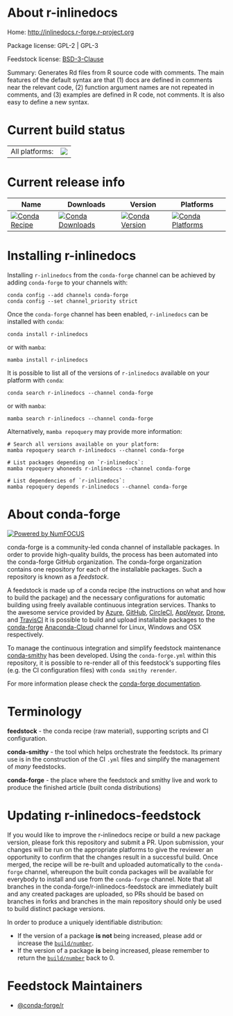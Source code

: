 About r-inlinedocs
==================

Home: http://inlinedocs.r-forge.r-project.org

Package license: GPL-2 | GPL-3

Feedstock license: [BSD-3-Clause](https://github.com/conda-forge/r-inlinedocs-feedstock/blob/main/LICENSE.txt)

Summary: Generates Rd files from R source code with comments. The main features of the default syntax are that (1) docs are defined in comments near the relevant code, (2) function argument names are not repeated in comments, and (3) examples are defined in R code, not comments. It is also easy to define a new syntax.

Current build status
====================


<table><tr><td>All platforms:</td>
    <td>
      <a href="https://dev.azure.com/conda-forge/feedstock-builds/_build/latest?definitionId=1260&branchName=main">
        <img src="https://dev.azure.com/conda-forge/feedstock-builds/_apis/build/status/r-inlinedocs-feedstock?branchName=main">
      </a>
    </td>
  </tr>
</table>

Current release info
====================

| Name | Downloads | Version | Platforms |
| --- | --- | --- | --- |
| [![Conda Recipe](https://img.shields.io/badge/recipe-r--inlinedocs-green.svg)](https://anaconda.org/conda-forge/r-inlinedocs) | [![Conda Downloads](https://img.shields.io/conda/dn/conda-forge/r-inlinedocs.svg)](https://anaconda.org/conda-forge/r-inlinedocs) | [![Conda Version](https://img.shields.io/conda/vn/conda-forge/r-inlinedocs.svg)](https://anaconda.org/conda-forge/r-inlinedocs) | [![Conda Platforms](https://img.shields.io/conda/pn/conda-forge/r-inlinedocs.svg)](https://anaconda.org/conda-forge/r-inlinedocs) |

Installing r-inlinedocs
=======================

Installing `r-inlinedocs` from the `conda-forge` channel can be achieved by adding `conda-forge` to your channels with:

```
conda config --add channels conda-forge
conda config --set channel_priority strict
```

Once the `conda-forge` channel has been enabled, `r-inlinedocs` can be installed with `conda`:

```
conda install r-inlinedocs
```

or with `mamba`:

```
mamba install r-inlinedocs
```

It is possible to list all of the versions of `r-inlinedocs` available on your platform with `conda`:

```
conda search r-inlinedocs --channel conda-forge
```

or with `mamba`:

```
mamba search r-inlinedocs --channel conda-forge
```

Alternatively, `mamba repoquery` may provide more information:

```
# Search all versions available on your platform:
mamba repoquery search r-inlinedocs --channel conda-forge

# List packages depending on `r-inlinedocs`:
mamba repoquery whoneeds r-inlinedocs --channel conda-forge

# List dependencies of `r-inlinedocs`:
mamba repoquery depends r-inlinedocs --channel conda-forge
```


About conda-forge
=================

[![Powered by
NumFOCUS](https://img.shields.io/badge/powered%20by-NumFOCUS-orange.svg?style=flat&colorA=E1523D&colorB=007D8A)](https://numfocus.org)

conda-forge is a community-led conda channel of installable packages.
In order to provide high-quality builds, the process has been automated into the
conda-forge GitHub organization. The conda-forge organization contains one repository
for each of the installable packages. Such a repository is known as a *feedstock*.

A feedstock is made up of a conda recipe (the instructions on what and how to build
the package) and the necessary configurations for automatic building using freely
available continuous integration services. Thanks to the awesome service provided by
[Azure](https://azure.microsoft.com/en-us/services/devops/), [GitHub](https://github.com/),
[CircleCI](https://circleci.com/), [AppVeyor](https://www.appveyor.com/),
[Drone](https://cloud.drone.io/welcome), and [TravisCI](https://travis-ci.com/)
it is possible to build and upload installable packages to the
[conda-forge](https://anaconda.org/conda-forge) [Anaconda-Cloud](https://anaconda.org/)
channel for Linux, Windows and OSX respectively.

To manage the continuous integration and simplify feedstock maintenance
[conda-smithy](https://github.com/conda-forge/conda-smithy) has been developed.
Using the ``conda-forge.yml`` within this repository, it is possible to re-render all of
this feedstock's supporting files (e.g. the CI configuration files) with ``conda smithy rerender``.

For more information please check the [conda-forge documentation](https://conda-forge.org/docs/).

Terminology
===========

**feedstock** - the conda recipe (raw material), supporting scripts and CI configuration.

**conda-smithy** - the tool which helps orchestrate the feedstock.
                   Its primary use is in the construction of the CI ``.yml`` files
                   and simplify the management of *many* feedstocks.

**conda-forge** - the place where the feedstock and smithy live and work to
                  produce the finished article (built conda distributions)


Updating r-inlinedocs-feedstock
===============================

If you would like to improve the r-inlinedocs recipe or build a new
package version, please fork this repository and submit a PR. Upon submission,
your changes will be run on the appropriate platforms to give the reviewer an
opportunity to confirm that the changes result in a successful build. Once
merged, the recipe will be re-built and uploaded automatically to the
`conda-forge` channel, whereupon the built conda packages will be available for
everybody to install and use from the `conda-forge` channel.
Note that all branches in the conda-forge/r-inlinedocs-feedstock are
immediately built and any created packages are uploaded, so PRs should be based
on branches in forks and branches in the main repository should only be used to
build distinct package versions.

In order to produce a uniquely identifiable distribution:
 * If the version of a package **is not** being increased, please add or increase
   the [``build/number``](https://docs.conda.io/projects/conda-build/en/latest/resources/define-metadata.html#build-number-and-string).
 * If the version of a package **is** being increased, please remember to return
   the [``build/number``](https://docs.conda.io/projects/conda-build/en/latest/resources/define-metadata.html#build-number-and-string)
   back to 0.

Feedstock Maintainers
=====================

* [@conda-forge/r](https://github.com/conda-forge/r/)

